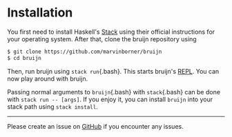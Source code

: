 # Installation

You first need to install Haskell's
[Stack](https://docs.haskellstack.org/en/stable/) using their official
instructions for your operating system. After that, clone the bruijn
repository using

``` bash
$ git clone https://github.com/marvinborner/bruijn
$ cd bruijn
```

Then, run bruijn using `stack run`{.bash}. This starts bruijn's
[REPL](../coding/REPL.md). You can now play around with bruijn.

Passing normal arguments to `bruijn`{.bash} with `stack`{.bash} can be
done with `stack run -- [args]`. If you enjoy it, you can install
`bruijn` into your stack path using `stack install`.

------------------------------------------------------------------------

Please create an issue on
[GitHub](https://github.com/marvinborner/bruijn/issues/new) if you
encounter any issues.

